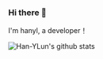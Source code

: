 ### Hi there 👋
I'm hanyl, a developer！


![Han-YLun's github stats](https://github-readme-stats.vercel.app/api?username=Han-YLun&show_icons=true&theme=dracula&include_all_commits=true&hide=prs,contribs) 

